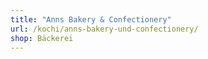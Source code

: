```yaml
---
title: "Anns Bakery & Confectionery"
url: /kochi/anns-bakery-und-confectionery/
shop: Bäckerei
---
```

